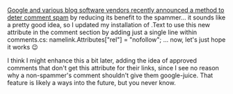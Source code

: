 [Google and various blog software vendors recently announced a method to deter comment spam](http://www.google.com/googleblog/2005/01/preventing-comment-spam.html) by reducing its benefit to the spammer... it sounds like a pretty good idea, so I updated my installation of .Text to use this new attribute in the comment section by adding just a single line within comments.cs: namelink.Attributes["rel"] = "nofollow"; ... now, let's just hope it works 😉

I think I might enhance this a bit later, adding the idea of approved comments that don't get this attribute for their links, since I see no reason why a non-spammer's comment shouldn't give them google-juice. That feature is likely a ways into the future, but you never know.